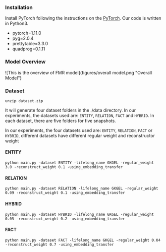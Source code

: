 
### Installation
Install PyTorch following the instructions on the [PyTorch](https://pytorch.org/).
Our code is written in Python3.

- pytorch=1.11.0
- pyg=2.0.4
- prettytable=3.3.0
- quadprog=0.1.11

### Model Overview
![This is the overview of FMR model](figures/overall model.png "Overall Model")

### Dataset
```
unzip dataset.zip
```

It will generate four dataset folders in the ./data directory. In our experiments, the datasets used are: `ENTITY`, `RELATION`, `FACT` and `HYBRID`.
In each dataset, there are five folders for five snapshots.



In our experiments, the four datasets used are: `ENTITY`, `RELATION`, `FACT` or `HYBRID`, different datasets have different regular weight and reconstructor weight
#### ENTITY
```
python main.py -dataset ENTITY -lifelong_name GKGEL -regular_weight 3.0 -reconstruct_weight 0.1 -using_embedding_transfer
```
#### RELATION
```
python main.py -dataset RELATION -lifelong_name GKGEL -regular_weight 0.09 -reconstruct_weight 0.1 -using_embedding_transfer
```
#### HYBRID
```
python main.py -dataset HYBRID -lifelong_name GKGEL -regular_weight 0.05 -reconstruct_weight 0.2 -using_embedding_transfer
```
#### FACT
```
python main.py -dataset FACT -lifelong_name GKGEL -regular_weight 0.04 -reconstruct_weight 0.7 -using_embedding_transfer
```

